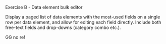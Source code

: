 Exercise B - Data element bulk editor

Display a paged list of data elements with the most-used fields on a single row
per data element, and allow for editing each field directly. Include both
free-text fields and drop-downs (category combo etc.).

GG no re!
